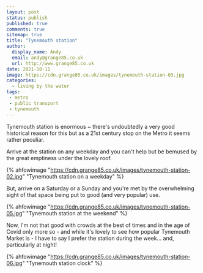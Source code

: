 ```yaml
---
layout: post
status: publish
published: true 
comments: true
sitemap: true
title: "Tynemouth station"
author:
  display_name: Andy
  email: andy@grange85.co.uk
  url: http://www.grange85.co.uk
date: 2021-10-11
image: https://cdn.grange85.co.uk/images/tynemouth-station-03.jpg
categories:
  - living by the water
tags:
 - metro
 - public transport
 - tynemouth
---
```

Tynemouth station is enormous ~ there's undoubtedly a very good historical reason for this but as a 21st century stop on the Metro it seems rather peculiar.

Arrive at the station on any weekday and you can't help but be bemused by the great emptiness under the lovely roof.

{% ahfowimage "https://cdn.grange85.co.uk/images/tynemouth-station-02.jpg" "Tynemouth station on a weekday" %}

But, arrive on a Saturday or a Sunday and you're met by the overwhelming sight of that space being put to good (and very popular) use.

{% ahfowimage "https://cdn.grange85.co.uk/images/tynemouth-station-05.jpg" "Tynemouth station at the weekend" %}

Now, I'm not that good with crowds at the best of times and in the age of Covid only more so - and while it's lovely to see how popular Tynemouth Market is - I have to say I prefer the station during the week... and, particularly at night!

{% ahfowimage "https://cdn.grange85.co.uk/images/tynemouth-station-06.jpg" "Tynemouth station clock" %}
